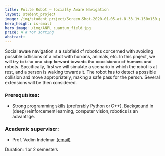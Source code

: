 ```yaml
---
title: Polite Robot – Socially Aware Navigation
layout: student_project
image: /img/student_project/Screen-Shot-2020-01-05-at-8.33.19-150x150.png
hero_height: is-small
hero_image: /img/ANPL_quantum_field.jpg 
price: 4 # for sorting 
abstract: 
---
```


Social aware navigation is a subfield of robotics concerned with avoiding possible collisions of a
robot with humans, animals, etc. In this project, we will try to take one step forward towards
the coexistence of humans and robots. Specifically, first we will simulate a scenario in which the
robot is at rest, and a person is walking towards it. The robot has to detect a possible collision
and move appropriately, making a safe pass for the person. Several extensions will be then
considered.

### Prerequisites:
- Strong programming skills (preferably Python or C++). Background in (deep) reinforcement learning, computer vision, robotics is an advantage.

### Academic supervisor:
- Prof. Vadim Indelman [(email)](mailto:vadim.indelman@technion.ac.il)

Duration: 1 or 2 semesters
